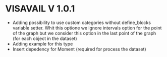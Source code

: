 # VISAVAIL V 1.0.1

* Adding possibility to use custom categories without define_blocks variable setter. Whit this optione we ignore intervals option for the point of the graph but we consider this option in the last point of the graph (for each object in the dataset) 
* Adding example for this type 
* Insert depedency for Moment (required for process the dataset)
